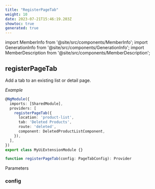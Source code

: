 ```yaml
---
title: "RegisterPageTab"
weight: 10
date: 2023-07-21T15:46:19.203Z
showtoc: true
generated: true
---
```

<!-- This file was generated from the Vendure source. Do not modify. Instead, re-run the "docs:build" script -->
import MemberInfo from '@site/src/components/MemberInfo';
import GenerationInfo from '@site/src/components/GenerationInfo';
import MemberDescription from '@site/src/components/MemberDescription';


## registerPageTab

<GenerationInfo sourceFile="packages/admin-ui/src/lib/core/src/providers/page/page.service.ts" sourceLine="78" packageName="@vendure/admin-ui" />

Add a tab to an existing list or detail page.

*Example*

```ts
@NgModule({
  imports: [SharedModule],
  providers: [
    registerPageTab({
      location: 'product-list',
      tab: 'Deleted Products',
      route: 'deleted',
      component: DeletedProductListComponent,
    }),
  ],
})
export class MyUiExtensionModule {}
```

```ts title="Signature"
function registerPageTab(config: PageTabConfig): Provider
```
Parameters

### config

<MemberInfo kind="parameter" type="<a href='/reference/admin-ui-api/tabs/page-tab-config#pagetabconfig'>PageTabConfig</a>" />

